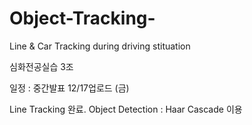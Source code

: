 # Object-Tracking-
Line &amp; Car Tracking during driving stituation

심화전공실습 3조

일정 : 중간발표 12/17업로드 (금)

Line Tracking 완료.
Object Detection : Haar Cascade 이용

